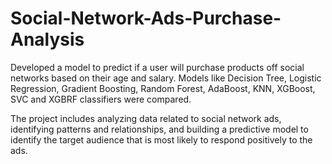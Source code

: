 # Social-Network-Ads-Purchase-Analysis
Developed a model to predict if a user will purchase products off social networks based on their age and salary. Models like Decision Tree, Logistic Regression, Gradient Boosting, Random Forest, AdaBoost, KNN, XGBoost, SVC and XGBRF classifiers were compared.

The project includes analyzing data related to social network ads, identifying patterns and relationships, and building a predictive model to identify the target audience that is most likely to respond positively to the ads.
